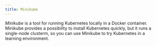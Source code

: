 ```yaml
---
title: Minikube
---
```


*Minikube* is a tool for running Kubernetes locally in a Docker container. Minikube provides a possibility to install Kubernetes quickly, but it runs a single-node clusterm, so you can use Minikube to try Kubernetes in a learning environment.